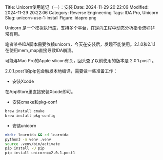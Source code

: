 Title: Unicorn使用笔记（一）：安装
Date: 2024-11-29 20:22:06
Modified: 2024-11-29 20:22:06
Category: Reverse Engineering
Tags: IDA Pro, Unicorn
Slug: unicorn-use-1-install
Figure: idapro.png

Unicorn 是一个模拟执行库，支持多个平台，在逆向工程中动态分析指令流程非常有用。

笔者某些IDA脚本需要依赖unicorn，今天在安装后，发现不能使用。2.1.0和2.1.1在使用mem_map直接导致IDA崩溃。

可能与Mac Pro的Apple silicon有关，回头查了以前使用的版本是 2.0.1.post1 。

2.0.1.post1的pip包会触发本地编译，需要做一些准备工作：

- 安装Xcode

在AppStore里直接安装Xcode即可。

- 安装cmake和pkg-conf

```bash
brew install cmake
brew install pkg-config
```

- 安装unicorn
```bash
mkdir learnida && cd learnida
python3 -m venv .venv
source .venv/bin/activate
pip install -U pip
pip install unicorn==2.0.1.post1
```